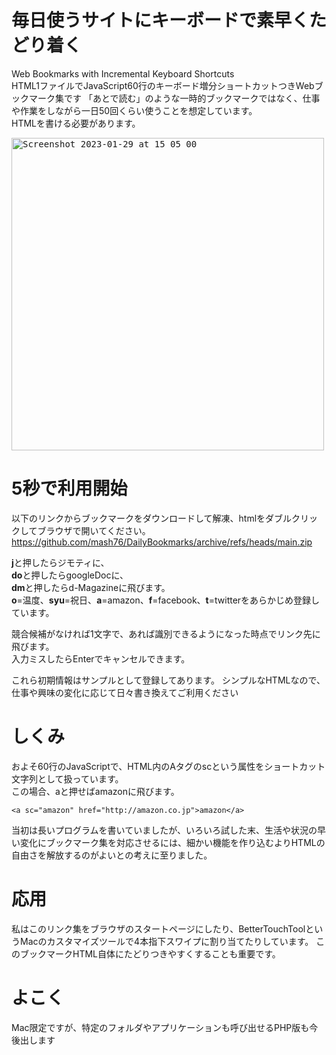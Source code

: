 # 毎日使うサイトにキーボードで素早くたどり着く
Web Bookmarks with Incremental Keyboard Shortcuts  
HTML1ファイルでJavaScript60行のキーボード増分ショートカットつきWebブックマーク集です
「あとで読む」のような一時的ブックマークではなく、仕事や作業をしながら一日50回くらい使うことを想定しています。  
HTMLを書ける必要があります。  

<kbd><img width="500" alt="Screenshot 2023-01-29 at 15 05 00" src="https://user-images.githubusercontent.com/1288268/215308281-af03ddf9-3915-47ba-bfc1-2dbb8b354880.png"></kbd>

# 5秒で利用開始
以下のリンクからブックマークをダウンロードして解凍、htmlをダブルクリックしてブラウザで開いてください。  
https://github.com/mash76/DailyBookmarks/archive/refs/heads/main.zip
  
**j**と押したらジモティに、  
**do**と押したらgoogleDocに、  
**dm**と押したらd-Magazineに飛びます。  
**o**=温度、**syu**=祝日、**a**=amazon、**f**=facebook、**t**=twitterをあらかじめ登録しています。
  
競合候補がなければ1文字で、あれば識別できるようになった時点でリンク先に飛びます。  
入力ミスしたらEnterでキャンセルできます。

これら初期情報はサンプルとして登録してあります。
シンプルなHTMLなので、仕事や興味の変化に応じて日々書き換えてご利用ください

# しくみ
およそ60行のJavaScriptで、HTML内のAタグのscという属性をショートカット文字列として扱っています。  
この場合、aと押せばamazonに飛びます。  
```
<a sc="amazon" href="http://amazon.co.jp">amazon</a>
```

当初は長いプログラムを書いていましたが、いろいろ試した末、生活や状況の早い変化にブックマーク集を対応させるには、細かい機能を作り込むよりHTMLの自由さを解放するのがよいとの考えに至りました。

# 応用
私はこのリンク集をブラウザのスタートページにしたり、BetterTouchToolというMacのカスタマイズツールで4本指下スワイプに割り当てたりしています。
このブックマークHTML自体にたどりつきやすくすることも重要です。

# よこく
Mac限定ですが、特定のフォルダやアプリケーションも呼び出せるPHP版も今後出します


